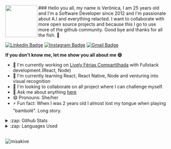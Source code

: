 
<p>
<img align='left' width="100px" src="https://raw.githubusercontent.com/misakive/misakive/master/avatar.jpg" />
</p>

<p>
### Hello you all, my name is Verônica, I am 25 years old and I'm a Software Developer since 2012 and I'm passionate about A.I and everything relacted. I want to collaborate with more open source projects and because this I go to use more of the github community. Good bye and thanks for all the fish. 👋
</p>


[![Linkedin Badge](https://img.shields.io/badge/-LinkedIn-blue?style=flat-square&logo=Linkedin&logoColor=white&link=https://www.linkedin.com/in/veronicapptoledo/)](https://www.linkedin.com/in/veronicapptoledo/)
[![Instagram Badge](https://img.shields.io/badge/-Instagram-purple?style=flat-square&logo=Instagram&logoColor=white&link=https://www.instagram.com/misakive/)](https://www.instagram.com/misakive/)
[![Gmail Badge](https://img.shields.io/badge/-Gmail-c14438?style=flat-square&logo=Gmail&logoColor=white&link=mailto:anajuliabit@gmail.com)](mailto:vntoledo30@gmail.com)


**If you don't know me, let me show you all about me 😄** 

- 🔭 I'm currently working on  [Lively Férias Compartilhada](https://lively.com.br/) with Fullstack development.(React, Node)
- 🌱 I'm currently learning React, React Native, Node and venturing into visual recognition
- 👯 I'm looking to collaborate on all project where I can challenge myself.
- 💬 Ask me about anything [here](https://github.com/misakive/misakive/issues)
- 😄 Pronouns: She/her
- ⚡ Fun fact: When I was 2 years old I almost lost my tongue when playing "bambolê". Long story.


<details>
  <summary>:zap: Github Stats</summary>
  <img src="https://github-readme-stats.vercel.app/api?username=misakive&&show_icons=true&title_color=222222&icon_color=03A87C&text_color=333333&bg_color=ffffff">
</details>

<details>
  <summary>:zap: Languages Used</summary>
  <img src="https://github-readme-stats.vercel.app/api/top-langs/?username=misakive&layout=compact&bg_color=ffffff&text_color=333333">
</details>
<br/>


<p align="left"> <img src="https://komarev.com/ghpvc/?username=misakive" alt="misakive" /> </p>
